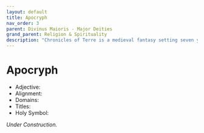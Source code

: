 ```yaml
---
layout: default
title: Apocryph
nav_order: 3
parent: Divinus Maioris - Major Deities
grand_parent: Religion & Spirituality
description: "Chronicles of Terre is a medieval fantasy setting seven years in the writing, currently for dungeons & dragons 5th edition."
---
```


# Apocryph

- Adjective: 
- Alignment: 
- Domains: 
- Titles: 
- Holy Symbol: 

*Under Construction.*
